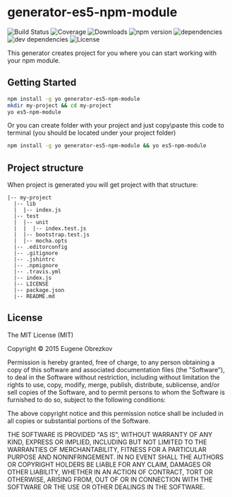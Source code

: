 # generator-es5-npm-module

![Build Status](https://img.shields.io/travis/ghaiklor/generator-es5-npm-module.svg) ![Coverage](https://img.shields.io/coveralls/ghaiklor/generator-es5-npm-module.svg) ![Downloads](https://img.shields.io/npm/dm/generator-es5-npm-module.svg) ![npm version](https://img.shields.io/npm/v/generator-es5-npm-module.svg) ![dependencies](https://img.shields.io/david/ghaiklor/generator-es5-npm-module.svg) ![dev dependencies](https://img.shields.io/david/dev/ghaiklor/generator-es5-npm-module.svg) ![License](https://img.shields.io/npm/l/generator-es5-npm-module.svg)

This generator creates project for you where you can start working with your npm module.

## Getting Started

```bash
npm install -g yo generator-es5-npm-module
mkdir my-project && cd my-project
yo es5-npm-module
```

Or you can create folder with your project and just copy\paste this code to terminal (you should be located under your project folder)

```bash
npm install -g yo generator-es5-npm-module && yo es5-npm-module
```

## Project structure

When project is generated you will get project with that structure:

```
|-- my-project
  |-- lib
  |  |-- index.js
  |-- test
  |  |-- unit
  |  |  |-- index.test.js
  |  |-- bootstrap.test.js
  |  |-- mocha.opts
  |-- .editorconfig
  |-- .gitignore
  |-- .jshintrc
  |-- .npmignore
  |-- .travis.yml
  |-- index.js
  |-- LICENSE
  |-- package.json
  |-- README.md
```

## License

The MIT License (MIT)

Copyright © 2015 Eugene Obrezkov

Permission is hereby granted, free of charge, to any person obtaining a copy
of this software and associated documentation files (the "Software"), to deal
in the Software without restriction, including without limitation the rights
to use, copy, modify, merge, publish, distribute, sublicense, and/or sell
copies of the Software, and to permit persons to whom the Software is
furnished to do so, subject to the following conditions:

The above copyright notice and this permission notice shall be included in all
copies or substantial portions of the Software.

THE SOFTWARE IS PROVIDED "AS IS", WITHOUT WARRANTY OF ANY KIND, EXPRESS OR
IMPLIED, INCLUDING BUT NOT LIMITED TO THE WARRANTIES OF MERCHANTABILITY,
FITNESS FOR A PARTICULAR PURPOSE AND NONINFRINGEMENT. IN NO EVENT SHALL THE
AUTHORS OR COPYRIGHT HOLDERS BE LIABLE FOR ANY CLAIM, DAMAGES OR OTHER
LIABILITY, WHETHER IN AN ACTION OF CONTRACT, TORT OR OTHERWISE, ARISING FROM,
OUT OF OR IN CONNECTION WITH THE SOFTWARE OR THE USE OR OTHER DEALINGS IN THE
SOFTWARE.
